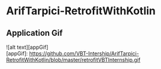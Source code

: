 # ArifTarpici-RetrofitWithKotlin
## Application Gif
![alt text][appGif]  
[appGif]: https://github.com/VBT-Intership/ArifTarpici-RetrofitWithKotlin/blob/master/retrofitVBTInternship.gif
